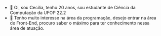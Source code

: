 - 👋 Oi, sou Cecília, tenho 20 anos, sou estudante de Ciência da Computação da UFOP 22.2
- 💞️ Tenho muito interesse na área da programação, desejo entrar na área de Front-End, procuro saber o máximo para ter conhecimento nessa área de atuação. 


